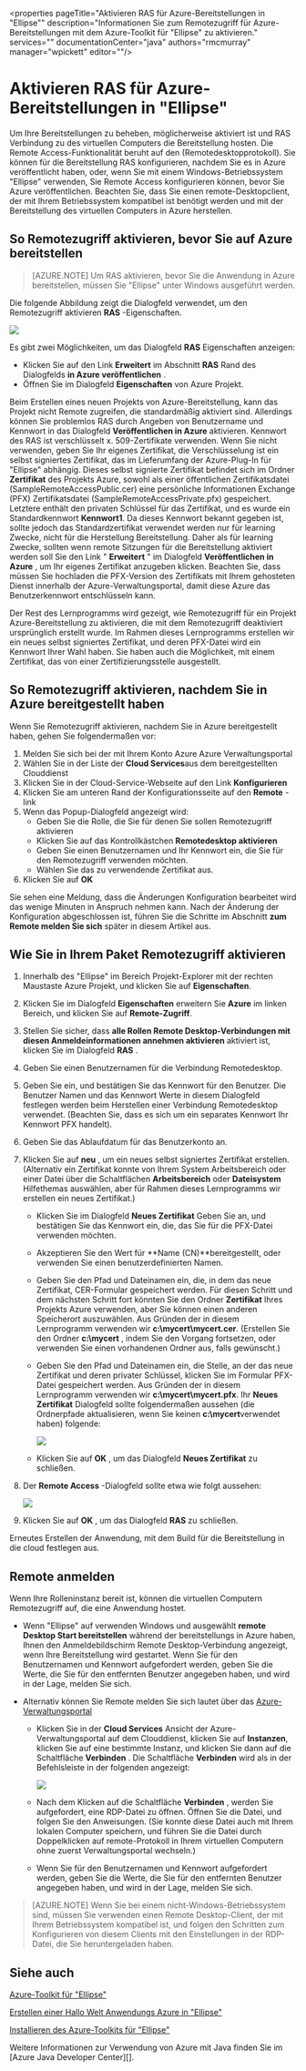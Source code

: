 <properties
    pageTitle="Aktivieren RAS für Azure-Bereitstellungen in "Ellipse""
    description="Informationen Sie zum Remotezugriff für Azure-Bereitstellungen mit dem Azure-Toolkit für "Ellipse" zu aktivieren."
    services=""
    documentationCenter="java"
    authors="rmcmurray"
    manager="wpickett"
    editor=""/>

<tags
    ms.service="multiple"
    ms.workload="na"
    ms.tgt_pltfrm="multiple"
    ms.devlang="Java"
    ms.topic="article"
    ms.date="08/11/2016" 
    ms.author="robmcm"/>

<!-- Legacy MSDN URL = https://msdn.microsoft.com/library/azure/hh690951.aspx -->

# <a name="enabling-remote-access-for-azure-deployments-in-eclipse"></a>Aktivieren RAS für Azure-Bereitstellungen in "Ellipse"

Um Ihre Bereitstellungen zu beheben, möglicherweise aktiviert ist und RAS Verbindung zu des virtuellen Computers die Bereitstellung hosten. Die Remote Access-Funktionalität beruht auf den (Remotedesktopprotokoll). Sie können für die Bereitstellung RAS konfigurieren, nachdem Sie es in Azure veröffentlicht haben, oder, wenn Sie mit einem Windows-Betriebssystem "Ellipse" verwenden, Sie Remote Access konfigurieren können, bevor Sie Azure veröffentlichen. Beachten Sie, dass Sie einen remote-Desktopclient, der mit Ihrem Betriebssystem kompatibel ist benötigt werden und mit der Bereitstellung des virtuellen Computers in Azure herstellen.

## <a name="how-to-enable-remote-access-before-you-deploy-to-azure"></a>So Remotezugriff aktivieren, bevor Sie auf Azure bereitstellen

> [AZURE.NOTE] Um RAS aktivieren, bevor Sie die Anwendung in Azure bereitstellen, müssen Sie "Ellipse" unter Windows ausgeführt werden.

Die folgende Abbildung zeigt die Dialogfeld verwendet, um den Remotezugriff aktivieren **RAS** -Eigenschaften.

![][ic719494]

Es gibt zwei Möglichkeiten, um das Dialogfeld **RAS** Eigenschaften anzeigen:

* Klicken Sie auf den Link **Erweitert** im Abschnitt **RAS** Rand des Dialogfelds **in Azure veröffentlichen** .
* Öffnen Sie im Dialogfeld **Eigenschaften** von Azure Projekt.

Beim Erstellen eines neuen Projekts von Azure-Bereitstellung, kann das Projekt nicht Remote zugreifen, die standardmäßig aktiviert sind. Allerdings können Sie problemlos RAS durch Angeben von Benutzername und Kennwort in das Dialogfeld **Veröffentlichen in Azure** aktivieren. Kennwort des RAS ist verschlüsselt x. 509-Zertifikate verwenden. Wenn Sie nicht verwenden, geben Sie Ihr eigenes Zertifikat, die Verschlüsselung ist ein selbst signiertes Zertifikat, das im Lieferumfang der Azure-Plug-In für "Ellipse" abhängig. Dieses selbst signierte Zertifikat befindet sich im Ordner **Zertifikat** des Projekts Azure, sowohl als einer öffentlichen Zertifikatsdatei (SampleRemoteAccessPublic.cer) eine persönliche Informationen Exchange (PFX) Zertifikatsdatei (SampleRemoteAccessPrivate.pfx) gespeichert. Letztere enthält den privaten Schlüssel für das Zertifikat, und es wurde ein Standardkennwort **Kennwort1**. Da dieses Kennwort bekannt gegeben ist, sollte jedoch das Standardzertifikat verwendet werden nur für learning Zwecke, nicht für die Herstellung Bereitstellung. Daher als für learning Zwecke, sollten wenn remote Sitzungen für die Bereitstellung aktiviert werden soll Sie den Link " **Erweitert** " im Dialogfeld **Veröffentlichen in Azure** , um Ihr eigenes Zertifikat anzugeben klicken. Beachten Sie, dass müssen Sie hochladen die PFX-Version des Zertifikats mit Ihrem gehosteten Dienst innerhalb der Azure-Verwaltungsportal, damit diese Azure das Benutzerkennwort entschlüsseln kann.

Der Rest des Lernprogramms wird gezeigt, wie Remotezugriff für ein Projekt Azure-Bereitstellung zu aktivieren, die mit dem Remotezugriff deaktiviert ursprünglich erstellt wurde. Im Rahmen dieses Lernprogramms erstellen wir ein neues selbst signiertes Zertifikat, und deren PFX-Datei wird ein Kennwort Ihrer Wahl haben. Sie haben auch die Möglichkeit, mit einem Zertifikat, das von einer Zertifizierungsstelle ausgestellt.

## <a name="how-to-enable-remote-access-after-you-have-deployed-to-azure"></a>So Remotezugriff aktivieren, nachdem Sie in Azure bereitgestellt haben

Wenn Sie Remotezugriff aktivieren, nachdem Sie in Azure bereitgestellt haben, gehen Sie folgendermaßen vor:

1. Melden Sie sich bei der mit Ihrem Konto Azure Azure Verwaltungsportal
1. Wählen Sie in der Liste der **Cloud Services**aus dem bereitgestellten Clouddienst
1. Klicken Sie in der Cloud-Service-Webseite auf den Link **Konfigurieren**
1. Klicken Sie am unteren Rand der Konfigurationsseite auf den **Remote** -link
1. Wenn das Popup-Dialogfeld angezeigt wird:
    * Geben Sie die Rolle, die Sie für denen Sie sollen Remotezugriff aktivieren
    * Klicken Sie auf das Kontrollkästchen **Remotedesktop aktivieren**
    * Geben Sie einen Benutzernamen und Ihr Kennwort ein, die Sie für den Remotezugriff verwenden möchten.
    * Wählen Sie das zu verwendende Zertifikat aus.
1. Klicken Sie auf **OK** 

Sie sehen eine Meldung, dass die Änderungen Konfiguration bearbeitet wird das wenige Minuten in Anspruch nehmen kann. Nach der Änderung der Konfiguration abgeschlossen ist, führen Sie die Schritte im Abschnitt **zum Remote melden Sie sich** später in diesem Artikel aus.
    
## <a name="how-to-enable-remote-access-in-your-package"></a>Wie Sie in Ihrem Paket Remotezugriff aktivieren

1. Innerhalb des "Ellipse" im Bereich Projekt-Explorer mit der rechten Maustaste Azure Projekt, und klicken Sie auf **Eigenschaften**.

1. Klicken Sie im Dialogfeld **Eigenschaften** erweitern Sie **Azure** im linken Bereich, und klicken Sie auf **Remote-Zugriff**.

1. Stellen Sie sicher, dass **alle Rollen Remote Desktop-Verbindungen mit diesen Anmeldeinformationen annehmen aktivieren** aktiviert ist, klicken Sie im Dialogfeld **RAS** .

1. Geben Sie einen Benutzernamen für die Verbindung Remotedesktop.

1. Geben Sie ein, und bestätigen Sie das Kennwort für den Benutzer. Die Benutzer Namen und das Kennwort Werte in diesem Dialogfeld festlegen werden beim Herstellen einer Verbindung Remotedesktop verwendet. (Beachten Sie, dass es sich um ein separates Kennwort Ihr Kennwort PFX handelt).

1. Geben Sie das Ablaufdatum für das Benutzerkonto an.

1. Klicken Sie auf **neu** , um ein neues selbst signiertes Zertifikat erstellen. (Alternativ ein Zertifikat konnte von Ihrem System Arbeitsbereich oder einer Datei über die Schaltflächen **Arbeitsbereich** oder **Dateisystem** Hilfethemas auswählen, aber für Rahmen dieses Lernprogramms wir erstellen ein neues Zertifikat.)

    * Klicken Sie im Dialogfeld **Neues Zertifikat** Geben Sie an, und bestätigen Sie das Kennwort ein, die, das Sie für die PFX-Datei verwenden möchten.

    * Akzeptieren Sie den Wert für **Name (CN)**bereitgestellt, oder verwenden Sie einen benutzerdefinierten Namen.

    * Geben Sie den Pfad und Dateinamen ein, die, in dem das neue Zertifikat, CER-Formular gespeichert werden. Für diesen Schritt und dem nächsten Schritt fort könnten Sie den Ordner **Zertifikat** Ihres Projekts Azure verwenden, aber Sie können einen anderen Speicherort auszuwählen. Aus Gründen der in diesem Lernprogramm verwenden wir **c:\mycert\mycert.cer**. (Erstellen Sie den Ordner **c:\mycert** , indem Sie den Vorgang fortsetzen, oder verwenden Sie einen vorhandenen Ordner aus, falls gewünscht.)

    * Geben Sie den Pfad und Dateinamen ein, die Stelle, an der das neue Zertifikat und deren privater Schlüssel, klicken Sie im Formular PFX-Datei gespeichert werden. Aus Gründen der in diesem Lernprogramm verwenden wir **c:\mycert\mycert.pfx**. Ihr **Neues Zertifikat** Dialogfeld sollte folgendermaßen aussehen (die Ordnerpfade aktualisieren, wenn Sie keinen **c:\mycert**verwendet haben) folgende:

        ![][ic712275]

    * Klicken Sie auf **OK** , um das Dialogfeld **Neues Zertifikat** zu schließen.

1. Der **Remote Access** -Dialogfeld sollte etwa wie folgt aussehen:</p>

    ![][ic719495]

1. Klicken Sie auf **OK** , um das Dialogfeld **RAS** zu schließen.
    
Erneutes Erstellen der Anwendung, mit dem Build für die Bereitstellung in die cloud festlegen aus.

## <a name="to-log-in-remotely"></a>Remote anmelden

Wenn Ihre Rolleninstanz bereit ist, können die virtuellen Computern Remotezugriff auf, die eine Anwendung hostet.

* Wenn "Ellipse" auf verwenden Windows und ausgewählt **remote Desktop Start bereitstellen** während der bereitstellungs in Azure haben, Ihnen den Anmeldebildschirm Remote Desktop-Verbindung angezeigt, wenn Ihre Bereitstellung wird gestartet. Wenn Sie für den Benutzernamen und Kennwort aufgefordert werden, geben Sie die Werte, die Sie für den entfernten Benutzer angegeben haben, und wird in der Lage, melden Sie sich.

* Alternativ können Sie Remote melden Sie sich lautet über das <a href="http://go.microsoft.com/fwlink/?LinkID=512959">Azure-Verwaltungsportal</a>

    * Klicken Sie in der **Cloud Services** Ansicht der Azure-Verwaltungsportal auf dem Clouddienst, klicken Sie auf **Instanzen**, klicken Sie auf eine bestimmte Instanz, und klicken Sie dann auf die Schaltfläche **Verbinden** . Die Schaltfläche **Verbinden** wird als in der Befehlsleiste in der folgenden angezeigt:

        ![][ic659273]

    * Nach dem Klicken auf die Schaltfläche **Verbinden** , werden Sie aufgefordert, eine RDP-Datei zu öffnen. Öffnen Sie die Datei, und folgen Sie den Anweisungen. (Sie konnte diese Datei auch mit Ihrem lokalen Computer speichern, und führen Sie die Datei durch Doppelklicken auf remote-Protokoll in Ihrem virtuellen Computern ohne zuerst Verwaltungsportal wechseln.)

    * Wenn Sie für den Benutzernamen und Kennwort aufgefordert werden, geben Sie die Werte, die Sie für den entfernten Benutzer angegeben haben, und wird in der Lage, melden Sie sich.

> [AZURE.NOTE] Wenn Sie bei einem nicht-Windows-Betriebssystem sind, müssen Sie verwenden einen Remote Desktop-Client, der mit Ihrem Betriebssystem kompatibel ist, und folgen den Schritten zum Konfigurieren von diesem Clients mit den Einstellungen in der RDP-Datei, die Sie heruntergeladen haben.

## <a name="see-also"></a>Siehe auch

[Azure-Toolkit für "Ellipse"][]

[Erstellen einer Hallo Welt Anwendungs Azure in "Ellipse"][]

[Installieren des Azure-Toolkits für "Ellipse"][] 

Weitere Informationen zur Verwendung von Azure mit Java finden Sie im [Azure Java Developer Center][].

<!-- URL List -->

[Azure Java-Entwicklercenter]: http://go.microsoft.com/fwlink/?LinkID=699547
[Azure Management Portal]: http://go.microsoft.com/fwlink/?LinkID=512959
[Azure-Toolkit für "Ellipse"]: http://go.microsoft.com/fwlink/?LinkID=699529
[Erstellen einer Hallo Welt Anwendungs Azure in "Ellipse"]: http://go.microsoft.com/fwlink/?LinkID=699533
[Installieren des Azure-Toolkits für "Ellipse"]: http://go.microsoft.com/fwlink/?LinkId=699546

<!-- IMG List -->

[ic712275]: ./media/azure-toolkit-for-eclipse-enabling-remote-access-for-azure-deployments/ic712275.png
[ic719495]: ./media/azure-toolkit-for-eclipse-enabling-remote-access-for-azure-deployments/ic719495.png
[ic719494]: ./media/azure-toolkit-for-eclipse-enabling-remote-access-for-azure-deployments/ic719494.png
[ic659273]: ./media/azure-toolkit-for-eclipse-enabling-remote-access-for-azure-deployments/ic659273.png
